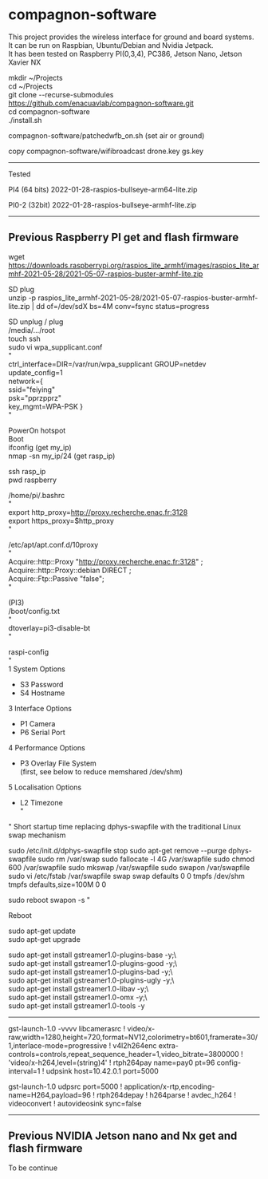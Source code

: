 # compagnon-software

This project provides the wireless interface for ground and board systems.  
It can be run on Raspbian, Ubuntu/Debian and Nvidia Jetpack.  
It has been tested on Raspberry PI(0,3,4), PC386, Jetson Nano, Jetson Xavier NX  

mkdir ~/Projects  
cd ~/Projects  
git clone --recurse-submodules https://github.com/enacuavlab/compagnon-software.git  
cd compagnon-software  
./install.sh  

compagnon-software/patchedwfb_on.sh (set air or ground)  

copy compagnon-software/wifibroadcast drone.key gs.key  

----------------------------------------------------
Tested

PI4 (64 bits)
2022-01-28-raspios-bullseye-arm64-lite.zip
 
PI0-2 (32bit)
2022-01-28-raspios-bullseye-armhf-lite.zip

----------------------------------------------------
Previous Raspberry PI get and flash firmware
-----------------------------------

wget https://downloads.raspberrypi.org/raspios_lite_armhf/images/raspios_lite_armhf-2021-05-28/2021-05-07-raspios-buster-armhf-lite.zip

SD plug  
unzip -p raspios_lite_armhf-2021-05-28/2021-05-07-raspios-buster-armhf-lite.zip | dd of=/dev/sdX bs=4M conv=fsync status=progress  

SD unplug / plug  
/media/.../root  
touch ssh  
sudo vi wpa_supplicant.conf  
"  
ctrl_interface=DIR=/var/run/wpa_supplicant GROUP=netdev  
update_config=1  
network={  
	ssid="feiying"  
	psk="pprzpprz"       
	key_mgmt=WPA-PSK
}  
"  
  
PowerOn hotspot  
Boot  
ifconfig (get my_ip)  
nmap -sn my_ip/24 (get rasp_ip)  
  
ssh rasp_ip  
pwd raspberry  
  
/home/pi/.bashrc  
"  
export http_proxy=http://proxy.recherche.enac.fr:3128  
export https_proxy=$http_proxy  
"  
  
/etc/apt/apt.conf.d/10proxy  
"  
Acquire::http::Proxy "http://proxy.recherche.enac.fr:3128" ;  
Acquire::http::Proxy::debian DIRECT ;  
Acquire::Ftp::Passive "false";  
"  

(PI3)  
/boot/config.txt  
"  
dtoverlay=pi3-disable-bt  
"  

raspi-config  
"  
1 System Options  
- S3 Password  
- S4 Hostname 
  
3 Interface Options  
- P1 Camera   
- P6 Serial Port   
  
4 Performance Options  
- P3 Overlay File System  
(first, see below to reduce memshared /dev/shm)
  
5 Localisation Options  
- L2 Timezone   
"  

"
Short startup time replacing dphys-swapfile with the traditional Linux swap mechanism

sudo /etc/init.d/dphys-swapfile stop
sudo apt-get remove --purge dphys-swapfile
sudo rm /var/swap
sudo fallocate -l 4G /var/swapfile
sudo chmod 600 /var/swapfile
sudo mkswap /var/swapfile
sudo swapon /var/swapfile
sudo vi /etc/fstab
  /var/swapfile   swap    swap     defaults   0       0
  tmpfs     /dev/shm       tmpfs     defaults,size=100M     0      0

sudo reboot
swapon -s
"

Reboot  
  
sudo apt-get update  
sudo apt-get upgrade  
  
sudo apt-get install gstreamer1.0-plugins-base -y;\  
sudo apt-get install gstreamer1.0-plugins-good -y;\  
sudo apt-get install gstreamer1.0-plugins-bad -y;\  
sudo apt-get install gstreamer1.0-plugins-ugly -y;\  
sudo apt-get install gstreamer1.0-libav -y;\  
sudo apt-get install gstreamer1.0-omx -y;\  
sudo apt-get install gstreamer1.0-tools -y  

----------------------------------------------------

gst-launch-1.0 -vvvv libcamerasrc ! video/x-raw,width=1280,height=720,format=NV12,colorimetry=bt601,framerate=30/1,interlace-mode=progressive ! v4l2h264enc extra-controls=controls,repeat_sequence_header=1,video_bitrate=3800000 ! 'video/x-h264,level=(string)4' ! rtph264pay name=pay0 pt=96 config-interval=1 ! udpsink host=10.42.0.1 port=5000

gst-launch-1.0 udpsrc port=5000 ! application/x-rtp,encoding-name=H264,payload=96 ! rtph264depay ! h264parse ! avdec_h264 ! videoconvert ! autovideosink sync=false


  
----------------------------------------------------  
Previous NVIDIA Jetson nano and Nx get and flash firmware 
-----------------------------------  
  
To be continue  
